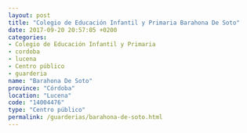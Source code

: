 ```yaml
---
layout: post
title: "Colegio de Educación Infantil y Primaria Barahona De Soto"
date: 2017-09-20 20:57:05 +0200
categories:
- Colegio de Educación Infantil y Primaria
- cordoba
- lucena
- Centro público
- guarderia
name: "Barahona De Soto"
province: "Córdoba"
location: "Lucena"
code: "14004476"
type: "Centro público"
permalink: /guarderias/barahona-de-soto.html
---
```

